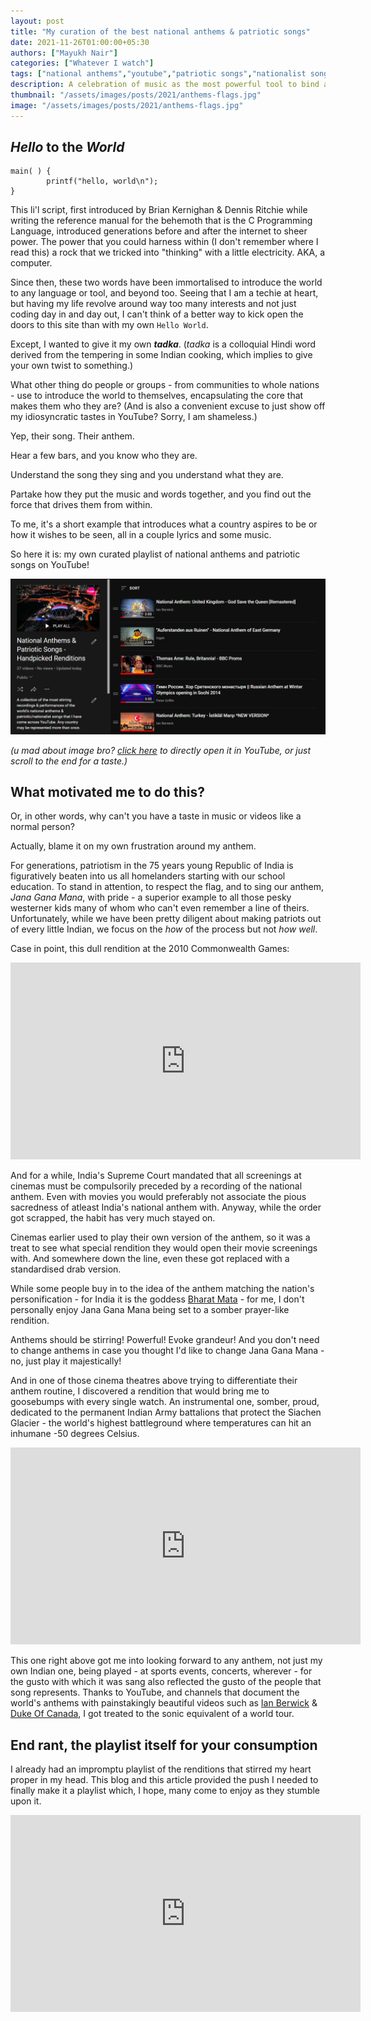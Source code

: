 ```yaml
---
layout: post
title: "My curation of the best national anthems & patriotic songs"
date: 2021-11-26T01:00:00+05:30
authors: ["Mayukh Nair"]
categories: ["Whatever I watch"]
tags: ["national anthems","youtube","patriotic songs","nationalist songs"]
description: A celebration of music as the most powerful tool to bind a nation.
thumbnail: "/assets/images/posts/2021/anthems-flags.jpg"
image: "/assets/images/posts/2021/anthems-flags.jpg"
---
```

## *Hello* to the *World* 

```
main( ) {
        printf("hello, world\n");
}
```

This li'l script, first introduced by Brian Kernighan & Dennis Ritchie while writing the reference manual for the behemoth that is the C Programming Language, introduced generations before and after the internet to sheer power. The power that you could harness within (I don't remember where I read this) a rock that we tricked into "thinking" with a little electricity. AKA, a computer.

Since then, these two words have been immortalised to introduce the world to any language or tool, and beyond too. Seeing that I am a techie at heart, but having my life revolve around way too many interests and not just coding day in and day out, I can't think of a better way to kick open the doors to this site than with my own `Hello World`.

Except, I wanted to give it my own **_tadka_**. (*tadka* is a colloquial Hindi word derived from the tempering in some Indian cooking, which implies to give your own twist to something.)

What other thing do people or groups - from communities to whole nations - use to introduce the world to themselves, encapsulating the core that makes them who they are? (And is also a convenient excuse to just show off my idiosyncratic tastes in YouTube? Sorry, I am shameless.)

Yep, their song. Their anthem. 

Hear a few bars, and you know who they are. 

Understand the song they sing and you understand what they are.

Partake how they put the music and words together, and you find out the force that drives them from within.

To me, it's a short example that introduces what a country aspires to be or how it wishes to be seen, all in a couple lyrics and some music.

So here it is: my own curated playlist of national anthems and patriotic songs on YouTube!

![A screenshot of my Anthems playlist on YouTube.](/assets/images/posts/2021/playlist-shot.png)

_(u mad about image bro? [click here](https://www.youtube.com/playlist?list=PLyWV78uazzEfbC_GSYMnKGuA4UNqLwfRe) to directly open it in YouTube, or just scroll to the end for a taste.)_

## What motivated me to do this? 

Or, in other words, why can't you have a taste in music or videos like a normal person?

Actually, blame it on my own frustration around my anthem.

For generations, patriotism in the 75 years young Republic of India is figuratively beaten into us all homelanders starting with our school education. To stand in attention, to respect the flag, and to sing our anthem, *Jana Gana Mana*, with pride - a superior example to all those pesky westerner kids many of whom who can't even remember a line of theirs. Unfortunately, while we have been pretty diligent about making patriots out of every little Indian, we focus on the _how_ of the process but not _how well_.

Case in point, this dull rendition at the 2010 Commonwealth Games:

<iframe width="560" height="315" src="https://www.youtube.com/embed/Z2pJyQpwsAk" title="YouTube video player" frameborder="0" allow="accelerometer; autoplay; clipboard-write; encrypted-media; gyroscope; picture-in-picture" allowfullscreen></iframe>

And for a while, India's Supreme Court mandated that all screenings at cinemas must be compulsorily preceded by a recording of the national anthem. Even with movies you would preferably not associate the pious sacredness of atleast India's national anthem with. Anyway, while the order got scrapped, the habit has very much stayed on. 

Cinemas earlier used to play their own version of the anthem, so it was a treat to see what special rendition they would open their movie screenings with. And somewhere down the line, even these got replaced with a standardised drab version.

While some people buy in to the idea of the anthem matching the nation's personification - for India it is the goddess [Bharat Mata](https://en.wikipedia.org/wiki/Bharat_Mata) - for me, I don't personally enjoy Jana Gana Mana being set to a somber prayer-like rendition.

Anthems should be stirring! Powerful! Evoke grandeur! And you don't need to change anthems in case you thought I'd like to change Jana Gana Mana - no, just play it majestically!

And in one of those cinema theatres above trying to differentiate their anthem routine, I discovered a rendition that would bring me to goosebumps with every single watch.
An instrumental one, somber, proud, dedicated to the permanent Indian Army battalions that protect the Siachen Glacier - the world's highest battleground where temperatures can hit an inhumane -50 degrees Celsius.

<iframe width="560" height="315" src="https://www.youtube.com/embed/yO5uDLgUHcM" title="YouTube video player" frameborder="0" allow="accelerometer; autoplay; clipboard-write; encrypted-media; gyroscope; picture-in-picture" allowfullscreen></iframe>

This one right above got me into looking forward to any anthem, not just my own Indian one, being played - at sports events, concerts, wherever - for the gusto with which it was sang also reflected the gusto of the people that song represents. Thanks to YouTube, and channels that document the world's anthems with painstakingly beautiful videos such as [Ian Berwick](https://www.youtube.com/channel/UCUqIRbmRUoUKKddCUOxSvIg) & [Duke Of Canada](https://www.youtube.com/c/DukeofCanada), I got treated to the sonic equivalent of a world tour.

## End rant, the playlist itself for your consumption

I already had an impromptu playlist of the renditions that stirred my heart proper in my head. This blog and this article provided the push I needed to finally make it a playlist which, I hope, many come to enjoy as they stumble upon it.

<iframe width="560" height="315" src="https://www.youtube.com/embed/videoseries?list=PLyWV78uazzEfbC_GSYMnKGuA4UNqLwfRe" title="YouTube video player" frameborder="0" allow="accelerometer; autoplay; clipboard-write; encrypted-media; gyroscope; picture-in-picture" allowfullscreen></iframe>
